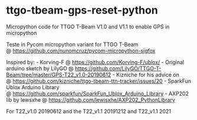 # ttgo-tbeam-gps-reset-python
Micropython code for TTGO T-Beam V1.0 and V1.1 to enable GPS in micropython

Teste in Pycom micropython variant for TTGO T-Beam @ https://github.com/nunomcruz/pycom-micropython-sigfox

Inspired by:
    - Korving-F @ https://github.com/Korving-F/ublox/
    - Original arduino sketch by LilyGO @ https://github.com/LilyGO/TTGO-T-Beam/tree/master/GPS-T22_v1.0-20190612
    - Kizniche for his advice on @ https://github.com/kizniche/ttgo-tbeam-ttn-tracker/issues/20
    - SparkFun Ublox Arduino Library @ https://github.com/sparkfun/SparkFun_Ublox_Arduino_Library
    - AXP202 lib by lewsxhe @ https://github.com/lewisxhe/AXP202_PythonLibrary

For T22_v1.0 20190612 and the T22_v1.1 20191212 and T22_v1.1 2021